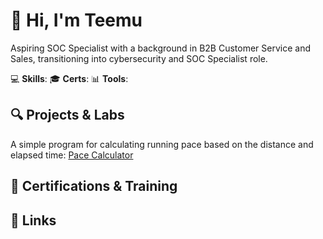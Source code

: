 # 👋 Hi, I'm Teemu

Aspiring SOC Specialist with a background in B2B Customer Service and Sales, transitioning into cybersecurity and SOC Specialist role.

💻 **Skills**:
🎓 **Certs**:
📊 **Tools**:


## 🔍 Projects & Labs
A simple program for calculating running pace based on the distance and elapsed time: [Pace Calculator](https://tmolam.github.io/tahtilaskuri/tahtilaskuri.html)
## 📂 Certifications & Training

## 🔗 Links
